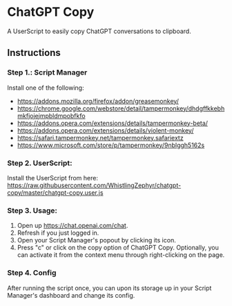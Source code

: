 # ChatGPT Copy
A UserScript to easily copy ChatGPT conversations to clipboard.

## Instructions
### Step 1.: Script Manager
Install one of the following:
- https://addons.mozilla.org/firefox/addon/greasemonkey/
- https://chrome.google.com/webstore/detail/tampermonkey/dhdgffkkebhmkfjojejmpbldmpobfkfo
- https://addons.opera.com/extensions/details/tampermonkey-beta/
- https://addons.opera.com/extensions/details/violent-monkey/
- https://safari.tampermonkey.net/tampermonkey.safariextz
- https://www.microsoft.com/store/p/tampermonkey/9nblggh5162s
### Step 2. UserScript:
Install the UserScript from here: https://raw.githubusercontent.com/WhistlingZephyr/chatgpt-copy/master/chatgpt-copy.user.js
### Step 3. Usage:
1. Open up https://chat.openai.com/chat.
2. Refresh if you just logged in.
3. Open your Script Manager's popout by clicking its icon.
4. Press "c" or click on the copy option of ChatGPT Copy.
Optionally, you can activate it from the context menu through right-clicking on the page.
### Step 4. Config
After running the script once, you can upon its storage up in your Script Manager's dashboard and change its config.